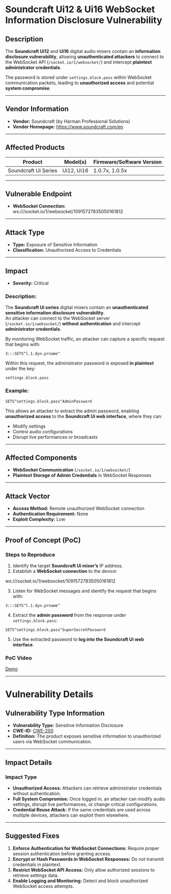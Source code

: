 # Soundcraft Ui12 & Ui16 WebSocket Information Disclosure Vulnerability

## Description

The **Soundcraft Ui12** and **Ui16** digital audio mixers contain an **information disclosure vulnerability**, allowing **unauthenticated attackers** to connect to the WebSocket API (`/socket.io/1/websocket/`) and intercept **plaintext administrator credentials**.

The password is stored under `settings.block.pass` within WebSocket communication packets, leading to **unauthorized access** and potential **system compromise**.

---

## Vendor Information

- **Vendor:** Soundcraft (by Harman Professional Solutions)
- **Vendor Homepage:** https://www.soundcraft.com/en

---

## Affected Products

| **Product** | **Model(s)** | **Firmware/Software Version** |
|------------|-------------|------------------------------|
| Soundcraft Ui Series | Ui12, Ui16 | 1.0.7x, 1.0.5x |

---

## Vulnerable Endpoint

- **WebSocket Connection:**  ws://<target-ip>/socket.io/1/websocket/10915727835050161812


---

## Attack Type

- **Type:** Exposure of Sensitive Information  
- **Classification:** Unauthorized Access to Credentials  

---

## Impact

- **Severity:** Critical  

### Description:
The **Soundcraft Ui series** digital mixers contain an **unauthenticated sensitive information disclosure vulnerability**.  
An attacker can connect to the WebSocket server (`/socket.io/1/websocket/`) **without authentication** and intercept **administrator credentials**.

By monitoring WebSocket traffic, an attacker can capture a specific request that begins with:

```
3:::SETS^l.1.dyn.prname^
```

Within this request, the administrator password is exposed **in plaintext** under the key:

```
settings.block.pass
```

### Example:

```
SETS^settings.block.pass^AdminPassword
```


This allows an attacker to extract the admin password, enabling **unauthorized access** to the **Soundcraft Ui web interface**, where they can:
- Modify settings  
- Control audio configurations  
- Disrupt live performances or broadcasts  

---

## Affected Components

- **WebSocket Communication** (`/socket.io/1/websocket/`)  
- **Plaintext Storage of Admin Credentials** in WebSocket Responses  

---

## Attack Vector

- **Access Method:** Remote unauthorized WebSocket connection  
- **Authentication Requirement:** None  
- **Exploit Complexity:** Low  

---

## Proof of Concept (PoC)

### Steps to Reproduce

1. Identify the target **Soundcraft Ui mixer’s** IP address.
2. Establish a **WebSocket connection** to the device:

ws://<target-ip>/socket.io/1/websocket/10915727835050161812

3. Listen for WebSocket messages and identify the request that begins with:

```
3:::SETS^l.1.dyn.prname^
```
4. Extract the **admin password** from the response under `settings.block.pass`:

```
SETS^settings.block.pass^SuperSecretPassword
```
5. Use the extracted password to **log into the Soundcraft Ui web interface**.

### PoC Video

[Demo](https://github.com/user-attachments/assets/6a23708f-4b6a-472c-bafc-bb3d25f15182)

---

# Vulnerability Details

## Vulnerability Type Information

- **Vulnerability Type:** Sensitive Information Disclosure  
- **CWE-ID:** [CWE-200](https://cwe.mitre.org/data/definitions/200.html)  
- **Definition:** The product exposes sensitive information to unauthorized users via WebSocket communication.  

---

## Impact Details

### Impact Type

- **Unauthorized Access:** Attackers can retrieve administrator credentials without authentication.  
- **Full System Compromise:** Once logged in, an attacker can modify audio settings, disrupt live performances, or change critical configurations.  
- **Credential Reuse Attack:** If the same credentials are used across multiple devices, attackers can exploit them elsewhere.  

---

## Suggested Fixes

1. **Enforce Authentication for WebSocket Connections:** Require proper session authentication before granting access.  
2. **Encrypt or Hash Passwords in WebSocket Responses:** Do not transmit credentials in plaintext.  
3. **Restrict WebSocket API Access:** Only allow authorized sessions to retrieve settings data.  
4. **Enable Logging and Monitoring:** Detect and block unauthorized WebSocket access attempts.  
